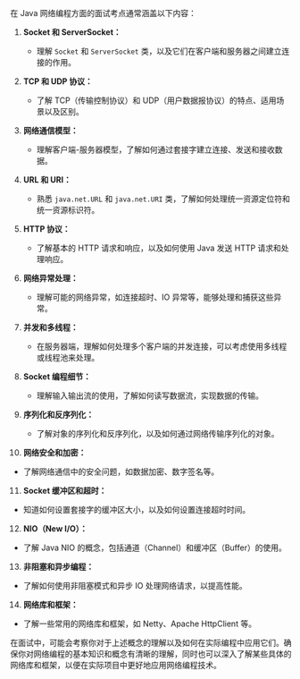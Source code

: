 在 Java 网络编程方面的面试考点通常涵盖以下内容：

1. **Socket 和 ServerSocket：**
   - 理解 `Socket` 和 `ServerSocket` 类，以及它们在客户端和服务器之间建立连接的作用。

2. **TCP 和 UDP 协议：**
   - 了解 TCP（传输控制协议）和 UDP（用户数据报协议）的特点、适用场景以及区别。

3. **网络通信模型：**
   - 理解客户端-服务器模型，了解如何通过套接字建立连接、发送和接收数据。

4. **URL 和 URI：**
   - 熟悉 `java.net.URL` 和 `java.net.URI` 类，了解如何处理统一资源定位符和统一资源标识符。

5. **HTTP 协议：**
   - 了解基本的 HTTP 请求和响应，以及如何使用 Java 发送 HTTP 请求和处理响应。

6. **网络异常处理：**
   - 理解可能的网络异常，如连接超时、IO 异常等，能够处理和捕获这些异常。

7. **并发和多线程：**
   - 在服务器端，理解如何处理多个客户端的并发连接，可以考虑使用多线程或线程池来处理。

8. **Socket 编程细节：**
   - 理解输入输出流的使用，了解如何读写数据流，实现数据的传输。

9. **序列化和反序列化：**
   - 了解对象的序列化和反序列化，以及如何通过网络传输序列化的对象。

10. **网络安全和加密：**
   - 了解网络通信中的安全问题，如数据加密、数字签名等。

11. **Socket 缓冲区和超时：**
   - 知道如何设置套接字的缓冲区大小，以及如何设置连接超时时间。

12. **NIO（New I/O）：**
   - 了解 Java NIO 的概念，包括通道（Channel）和缓冲区（Buffer）的使用。

13. **非阻塞和异步编程：**
   - 了解如何使用非阻塞模式和异步 IO 处理网络请求，以提高性能。

14. **网络库和框架：**
   - 了解一些常用的网络库和框架，如 Netty、Apache HttpClient 等。

在面试中，可能会考察你对于上述概念的理解以及如何在实际编程中应用它们。确保你对网络编程的基本知识和概念有清晰的理解，同时也可以深入了解某些具体的网络库和框架，以便在实际项目中更好地应用网络编程技术。